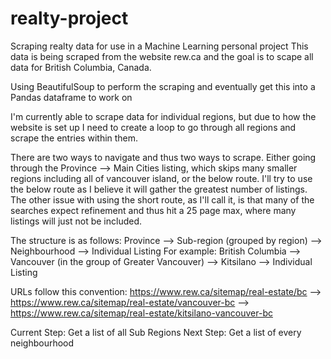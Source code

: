 # realty-project
Scraping realty data for use in a Machine Learning personal project
This data is being scraped from the website rew.ca and the goal is to scape all data for British Columbia, Canada.

Using BeautifulSoup to perform the scraping and eventually get this into a Pandas dataframe to work on

I'm currently able to scrape data for individual regions, but due to how the website is set up I need to create a loop to go through all regions and scrape the entries within them.

There are two ways to navigate and thus two ways to scrape. Either going through the Province --> Main Cities listing, which skips many smaller regions including all of vancouver island, or the below route. I'll try to use the below route as I believe it will gather the greatest number of listings. 
The other issue with using the short route, as I'll call it, is that many of the searches expect refinement and thus hit a 25 page max, where many listings will just not be included.

The structure is as follows:
Province --> Sub-region (grouped by region) --> Neighbourhood --> Individual Listing
For example: British Columbia --> Vancouver (in the group of Greater Vancouver) --> Kitsilano --> Individual Listing

URLs follow this convention: 
https://www.rew.ca/sitemap/real-estate/bc --> https://www.rew.ca/sitemap/real-estate/vancouver-bc --> https://www.rew.ca/sitemap/real-estate/kitsilano-vancouver-bc

Current Step: Get a list of all Sub Regions
Next Step: Get a list of every neighbourhood

